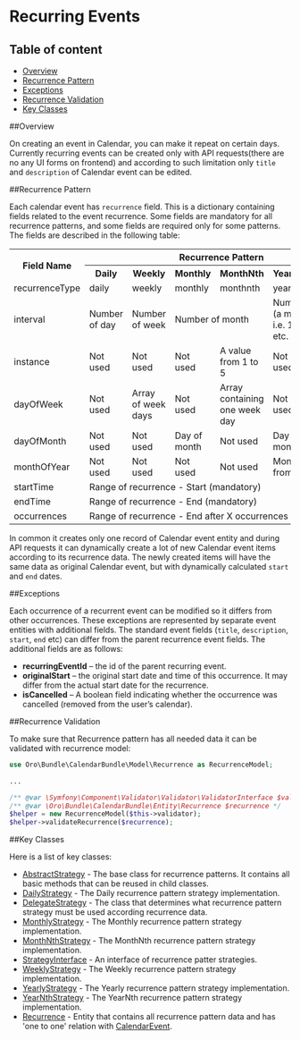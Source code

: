 Recurring Events
================

Table of content
-----------------
- [Overview](#overview)
- [Recurrence Pattern](#recurrence-pattern)
- [Exceptions](#exceptions)
- [Recurrence Validation](#recurrence-validation)
- [Key Classes](#key-classes)

##Overview

On creating an event in Calendar, you can make it repeat on certain days. Currently recurring events can be created only with API requests(there are no any UI forms on frontend) and according to such limitation only `title` and `description` of Calendar event can be edited.

##Recurrence Pattern

Each calendar event has `recurrence` field. This is a dictionary containing fields related to the event recurrence. Some fields are mandatory for all recurrence patterns, and some fields are required only for some patterns. The fields are described in the following table:

<table>
<tr>
    <th rowspan="2">Field Name</th>
    <th colspan="6">Recurrence Pattern</th>
</tr>
<tr>
    <th>Daily</th>
    <th>Weekly</th>
    <th>Monthly</th>
    <th>MonthNth</th>
    <th>Yearly</th>
    <th>YearNth</th>
</tr>
<tr>
    <td>recurrenceType</td>
    <td>daily</td>
    <td>weekly</td>
    <td>monthly</td>
    <td>monthnth</td>
    <td>yearly</td>
    <td>yearnth</td>
</tr>
<tr>
    <td>interval</td>
    <td>Number of day</td>
    <td>Number of week</td>
    <td colspan="2">Number of month</td>
    <td colspan="2">Number of month (a multiple of 12, i.e. 12, 24, 36, 48 etc.</td>
</tr>
<tr>
    <td>instance</td>
    <td>Not used</td>
    <td>Not used</td>
    <td>Not used</td>
    <td>A value from 1 to 5</td>
    <td>Not used</td>
    <td>A value from 1 to 5</td>
</tr>
<tr>
    <td>dayOfWeek</td>
    <td>Not used</td>
    <td>Array of week days</td>
    <td>Not used</td>
    <td>Array containing one week day</td>
    <td>Not used</td>
    <td>Array containing one week day</td>
</tr>
<tr>
    <td>dayOfMonth</td>
    <td>Not used</td>
    <td>Not used</td>
    <td>Day of month</td>
    <td>Not used</td>
    <td>Day of month</td>
    <td>Not used</td>
</tr>
<tr>
    <td>monthOfYear</td>
    <td>Not used</td>
    <td>Not used</td>
    <td>Not used</td>
    <td>Not used</td>
    <td colspan="2">Month number from 1 to 12</td>
</tr>
<tr>
    <td>startTime</td>
    <td colspan="6">Range of recurrence - Start (mandatory)</td>
</tr>
<tr>
    <td>endTime</td>
    <td colspan="6">Range of recurrence - End (mandatory)</td>
</tr>
<tr>
    <td>occurrences</td>
    <td colspan="6">Range of recurrence - End after X occurrences (optional)</td>
</tr>
</table>

In common it creates only one record of Calendar event entity and during API requests it can dynamically create a lot of new Calendar event items according to its recurrence data. The newly created items will have the same data as original Calendar event, but with dynamically calculated `start` and `end` dates.

##Exceptions

Each occurrence of a recurrent event can be modified so it differs from other occurrences. These exceptions are represented by separate event entities with additional fields. The standard event fields (`title`, `description`, `start`, `end` etc) can differ from the parent recurrence event fields.
The additional fields are as follows:
- **recurringEventId** – the id of the parent recurring event.
- **originalStart** – the original start date and time of this occurrence. It may differ from the actual start date for the recurrence.
- **isCancelled** – A boolean field indicating whether the occurrence was cancelled (removed from the user’s calendar).

##Recurrence Validation

To make sure that Recurrence pattern has all needed data it can be validated with recurrence model:
```php
use Oro\Bundle\CalendarBundle\Model\Recurrence as RecurrenceModel;
        
...

/** @var \Symfony\Component\Validator\Validator\ValidatorInterface $validator */
/** @var \Oro\Bundle\CalendarBundle\Entity\Recurrence $recurrence */
$helper = new RecurrenceModel($this->validator);
$helper->validateRecurrence($recurrence);

```

##Key Classes

Here is a list of key classes:

- [AbstractStrategy](../../Model/Recurrence/AbstractStrategy.php) - The base class for recurrence patterns. It contains all basic methods that can be reused in child classes.
- [DailyStrategy](../../Model/Recurrence/DailyStrategy.php) - The Daily recurrence pattern strategy implementation.
- [DelegateStrategy](../../Model/Recurrence/DelegateStrategy.php) - The class that determines what recurrence pattern strategy must be used according recurrence data.
- [MonthlyStrategy](../../Model/Recurrence/MonthlyStrategy.php) - The Monthly recurrence pattern strategy implementation.
- [MonthNthStrategy](../../Model/Recurrence/MonthNthStrategy.php) - The MonthNth recurrence pattern strategy implementation.
- [StrategyInterface](../../Model/Recurrence/StrategyInterface.php) - An interface of recurrence patter strategies.
- [WeeklyStrategy](../../Model/Recurrence/WeeklyStrategy.php) - The Weekly recurrence pattern strategy implementation.
- [YearlyStrategy](../../Model/Recurrence/YearlyStrategy.php) - The Yearly recurrence pattern strategy implementation.
- [YearNthStrategy](../../Model/Recurrence/YearNthStrategy.php) - The YearNth recurrence pattern strategy implementation.
- [Recurrence](../../Entity/Recurrence.php) - Entity that contains all recurrence pattern data and has 'one to one' relation with [CalendarEvent](../../Entity/CalendarEvent.php).
